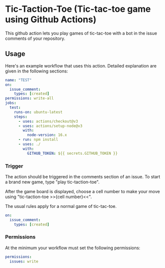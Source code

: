 # Tic-Taction-Toe (Tic-tac-toe game using Github Actions)

This github action lets you play games of tic-tac-toe with a bot in the issue comments of your repository.

## Usage

Here's an example workflow that uses this action. Detailed explanation are given in the following sections:

```yaml
name: "TEST"
on:
  issue_comment:
    types: [created]
permissions: write-all
jobs:
  test:
    runs-on: ubuntu-latest
    steps:
      - uses: actions/checkout@v3
      - uses: actions/setup-node@v3
        with:
          node-version: 16.x
      - run: npm install
      - uses: ./
        with:
          GITHUB_TOKEN: ${{ secrets.GITHUB_TOKEN }}
```

### Trigger

The action should be triggered in the comments section of an issue. To start a brand new game, type "play tic-taction-toe".

After the game board is displayed, choose a cell number to make your move using "tic-taction-toe >>{cell number}<<".

The usual rules apply for a normal game of tic-tac-toe.

```yaml
on:
  issue_comment:
    types: [created]
```

### Permissions

At the minimum your workflow must set the following permissions:

```yaml
permissions:
  issues: write
```
